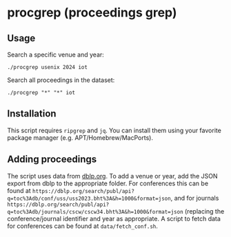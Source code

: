 # procgrep (proceedings grep)

## Usage

Search a specific venue and year:

```
./procgrep usenix 2024 iot
```

Search all proceedings in the dataset:

```
./procgrep "*" "*" iot
```


## Installation

This script requires `ripgrep` and `jq`.
You can install them using your favorite package manager (e.g. APT/Homebrew/MacPorts).

## Adding proceedings

The script uses data from [dblp.org](https://dblp.org/).
To add a venue or year, add the JSON export from dblp to the appropriate folder.
For conferences this can be found at `https://dblp.org/search/publ/api?q=toc%3Adb/conf/uss/uss2023.bht%3A&h=1000&format=json`, and for journals `https://dblp.org/search/publ/api?q=toc%3Adb/journals/cscw/cscw34.bht%3A&h=1000&format=json` (replacing the conference/journal identifier and year as appropriate.
A script to fetch data for conferences can be found at `data/fetch_conf.sh`.
